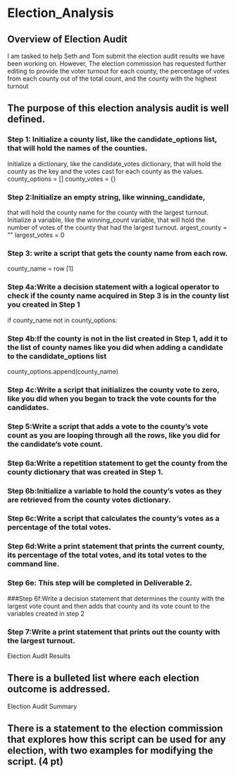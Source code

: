 # Election_Analysis


## Overview of Election Audit

I am tasked to help Seth and Tom submit the election audit results we have been working on. However, The election commission has requested further editing to provide the voter turnout for each county, the percentage of votes from each county out of the total count, and the county with the highest turnout

## The purpose of this election analysis audit is well defined.
### Step 1: Initialize a county list, like the candidate_options list, that will hold the names of the counties.
Initialize a dictionary, like the candidate_votes dictionary, that will hold the county as the key and the votes cast for each county as the values.
county_options = []
county_votes = {}


### Step 2:Initialize an empty string, like winning_candidate,
that will hold the county name for the county with the largest turnout.
Initialize a variable, like the winning_count variable, that will hold the number of votes of the county that had the largest turnout.
 argest_county = ""
 largest_votes = 0
 
 

### Step 3: write a script that gets the county name from each row.
county_name = row [1]
              

### Step 4a:Write a decision statement with a logical operator to check if the county name acquired in Step 3 is in the county list you created in Step 1
if county_name not in county_options:

### Step 4b:If the county is not in the list created in Step 1, add it to the list of county names like you did when adding a candidate to the candidate_options list
county_options.append(county_name)



### Step 4c:Write a script that initializes the county vote to zero, like you did when you began to track the vote counts for the candidates.

### Step 5:Write a script that adds a vote to the county’s vote count as you are looping through all the rows, like you did for the candidate’s vote count.

### Step 6a:Write a repetition statement to get the county from the county dictionary that was created in Step 1.

### Step 6b:Initialize a variable to hold the county’s votes as they are retrieved from the county votes dictionary.

### Step 6c:Write a script that calculates the county’s votes as a percentage of the total votes.

### Step 6d:Write a print statement that prints the current county, its percentage of the total votes, and its total votes to the command line.

### Step 6e: This step will be completed in Deliverable 2.

###Step 6f:Write a decision statement that determines the county with the largest vote count and then adds that county and its vote count to the variables created in step 2

### Step 7:Write a print statement that prints out the county with the largest turnout.







Election Audit Results

## There is a bulleted list where each election outcome is addressed.



Election Audit Summary

## There is a statement to the election commission that explores how this script can be used for any election, with two examples for modifying the script. (4 pt)
